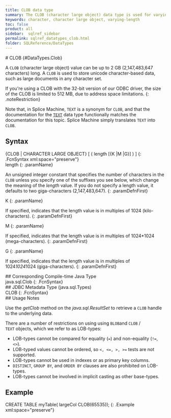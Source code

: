```yaml
---
title: CLOB data type
summary: The CLOB (character large object) data type is used for varying-length character strings that can be up to 2,147,483,647 characters long.
keywords: character, character large object, varying-length
toc: false
product: all
sidebar:  sqlref_sidebar
permalink: sqlref_datatypes_clob.html
folder: SQLReference/DataTypes
---
```

<section>
<div class="TopicContent" data-swiftype-index="true" markdown="1">
# CLOB   {#DataTypes.Clob}

A `CLOB` (character large object) value can be up to 2 GB (2,147,483,647
characters) long. A `CLOB` is used to store unicode character-based
data, such as large documents in any character set.

If you're using a CLOB with the 32-bit version of our ODBC driver, the
size of the CLOB is limited to 512 MB, due to address space limitations.
{: .noteRestriction}

Note that, in Splice Machine, `TEXT` is a synonym for `CLOB`, and that
the documentation for the [`TEXT`](sqlref_datatypes_text.html) data type
functionally matches the documentation for this topic. Splice Machine
simply translates `TEXT` into `CLOB`.

## Syntax

<div class="fcnWrapperWide" markdown="1">
    {CLOB | CHARACTER LARGE OBJECT} [ ( length [{K |M |G}] ) ]
{: .FcnSyntax xml:space="preserve"}

</div>
<div class="paramList" markdown="1">
length
{: .paramName}

An unsigned integer constant that specifies the number of characters in
the `CLOB` unless you specify one of the suffixes you see below, which
change the meaning of the *length* value. If you do not specify a length
value, it defaults to two giga-characters (2,147,483,647).
{: .paramDefnFirst}

K
{: .paramName}

If specified, indicates that the length value is in multiples of 1024
(kilo-characters).
{: .paramDefnFirst}

M
{: .paramName}

If specified, indicates that the length value is in multiples of
1024*1024 (mega-characters).
{: .paramDefnFirst}

G
{: .paramName}

If specified, indicates that the length value is in multiples of
1024*1024*1024 (giga-characters).
{: .paramDefnFirst}

</div>
## Corresponding Compile-time Java Type

<div class="fcnWrapperWide" markdown="1">
    java.sql.Clob
{: .FcnSyntax}

</div>
## JDBC Metadata Type (java.sql.Types)

<div class="fcnWrapperWide" markdown="1">
    CLOB
{: .FcnSyntax}

</div>
## Usage Notes

Use the *getClob* method on the *java.sql.ResultSet* to retrieve a
`CLOB` handle to the underlying data.

There are a number of restrictions on using using `BLOB`and `CLOB` /
`TEXT` objects, which we refer to as LOB-types:

* LOB-types cannot be compared for equality (`=`) and non-equality
  (`!=`, `<>`).
* LOB-typed values cannot be ordered, so `<, <=, >, >=` tests are not
  supported.
* LOB-types cannot be used in indexes or as primary key columns.
* `DISTINCT`, `GROUP BY`, and `ORDER BY` clauses are also prohibited on
  LOB-types.
* LOB-types cannot be involved in implicit casting as other base-types.

## Example

<div class="preWrapperWide" markdown="1">
    CREATE TABLE myTable( largeCol CLOB(65535));
{: .Example xml:space="preserve"}

</div>
</div>
</section>

